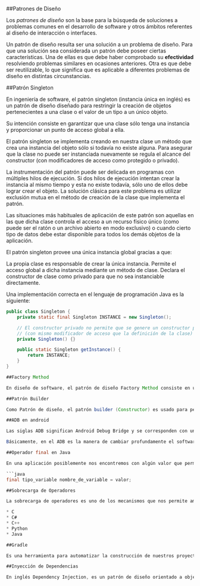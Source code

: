 ##Patrones de Diseño

Los *patrones de diseño* son la base para la búsqueda de soluciones a problemas comunes en el desarrollo de software y otros ámbitos referentes al diseño de interacción o interfaces.

Un patrón de diseño resulta ser una solución a un problema de diseño. Para que una solución sea considerada un patrón debe poseer ciertas características. Una de ellas es que debe haber comprobado su **efectividad** resolviendo problemas similares en ocasiones anteriores. Otra es que debe ser reutilizable, lo que significa que es aplicable a diferentes problemas de diseño en distintas circunstancias.

##Patrón Singleton

En ingeniería de software, el patrón singleton (instancia única en inglés) es un patrón de diseño diseñado para restringir la creación de objetos pertenecientes a una clase o el valor de un tipo a un único objeto.

Su intención consiste en garantizar que una clase sólo tenga una instancia y proporcionar un punto de acceso global a ella.

El patrón singleton se implementa creando en nuestra clase un método que crea una instancia del objeto sólo si todavía no existe alguna. Para asegurar que la clase no puede ser instanciada nuevamente se regula el alcance del constructor (con modificadores de acceso como protegido o privado).

La instrumentación del patrón puede ser delicada en programas con múltiples hilos de ejecución. Si dos hilos de ejecución intentan crear la instancia al mismo tiempo y esta no existe todavía, sólo uno de ellos debe lograr crear el objeto. La solución clásica para este problema es utilizar exclusión mutua en el método de creación de la clase que implementa el patrón.

Las situaciones más habituales de aplicación de este patrón son aquellas en las que dicha clase controla el acceso a un recurso físico único (como puede ser el ratón o un archivo abierto en modo exclusivo) o cuando cierto tipo de datos debe estar disponible para todos los demás objetos de la aplicación.

El patrón singleton provee una única instancia global gracias a que:

La propia clase es responsable de crear la única instancia.
Permite el acceso global a dicha instancia mediante un método de clase.
Declara el constructor de clase como privado para que no sea instanciable directamente.

Una implementación correcta en el lenguaje de programación Java es la siguiente:

```java
public class Singleton {
    private static final Singleton INSTANCE = new Singleton();

    // El constructor privado no permite que se genere un constructor por defecto.
    // (con mismo modificador de acceso que la definición de la clase) 
    private Singleton() {}

    public static Singleton getInstance() {
        return INSTANCE;
    }
}

##Factory Method

En diseño de software, el patrón de diseño Factory Method consiste en utilizar una clase constructora (al estilo del Abstract Factory) abstracta con unos cuantos métodos definidos y otro(s) abstracto(s): el dedicado a la construcción de objetos de un subtipo de un tipo determinado. Es una simplificación del Abstract Factory, en la que la clase abstracta tiene métodos concretos que usan algunos de los abstractos; según usemos una u otra hija de esta clase abstracta, tendremos uno u otro comportamiento.

##Patrón Builder

Como Patrón de diseño, el patrón builder (Constructor) es usado para permitir la creación de una variedad de objetos complejos desde un objeto fuente (Producto), el objeto fuente se compone de una variedad de partes que contribuyen individualmente a la creación de cada objeto complejo a través de un conjunto de llamadas a interfaces comunes de la clase Abstract Builder.

##ADB en android

Las siglas ADB significan Android Debug Bridge y se corresponden con una herramienta de software que nos permite interactuar con nuestro smartphone Android desde un PC. Así, por ejemplo, a través de ADB podemos ejecutar comandos para copiar archivos desde la computadora al teléfono o viceversa, flashear un revocery o el firmware completo e incluso reiniciar el dispositivo en modo recovery. 

Básicamente, en el ADB es la manera de cambiar profundamente el software de nuestro smartphone o por lo menos acceder a él. Por supuesto, todo esto se hace posible a través de un cable USB con el que conectamos el smartphone a la computadora. 

##Operador final en Java

En una aplicación posiblemente nos encontremos con algún valor que permanece constante durante la ejecución. Podemos definirla como una variable común pero perderíamos el control. Por allí, en algún descuido, se cambiaría de valor pero no nos enteraríamos. Podemos agregar a la definición de la variable el modificador final, que indica que a esa variable solo se le puede asignar un valor u objeto una única vez. La sintaxis es la siguiente:

```java
final tipo_variable nombre_de_variable = valor;

##Sobrecarga de Operadores

La sobrecarga de operadores es uno de los mecanismos que nos permite ampliar las capacidades de los lenguajes de programación orientados a objetos. Algunos lenguajes que soportan ésta característica son:

* C
* C#
* C++
* Python
* Java

##Gradle

Es una herramienta para automatizar la construcción de nuestros proyectos, por ejemplo las tareas de compilación, testing, empaquetado y el despliegue de los mismos. Es muy flexible para la configuración, pero además ya tiene armadas las tareas para las mayoría de los proyectos por default. Esta herramienta es usado por grandes proyecto “Open Source” como “Spring”, “Hibernate”, y “Grails”.

##Inyección de Dependencias

En inglés Dependency Injection, es un patrón de diseño orientado a objetos, en el que se suministran objetos a una clase en lugar de ser la propia clase quien cree el objeto. El término fue acuñado por primera vez por Martin Fowler.














